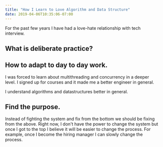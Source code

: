 ```yaml
---
title: "How I Learn to Love Algorithm and Data Structure"
date: 2019-04-06T10:35:06-07:00
---
```


For the past few years I have had a love-hate relationship with tech interview. 

## What is deliberate practice?

## How to adapt to day to day work.

I was forced to learn about multithreading and concurrency in a deeper level. I signed up for courses and it made me a better engineer in general. 

I understand algorithms and datastructures better in general. 

## Find the purpose.

Instead of fighting the system and fix from the bottom we should be fixing from the above. Right now, I don't have the power to change the system but once I got to the top I believe it will be easier to change the process. For example, once I become the hiring manager I can slowly change the process.


